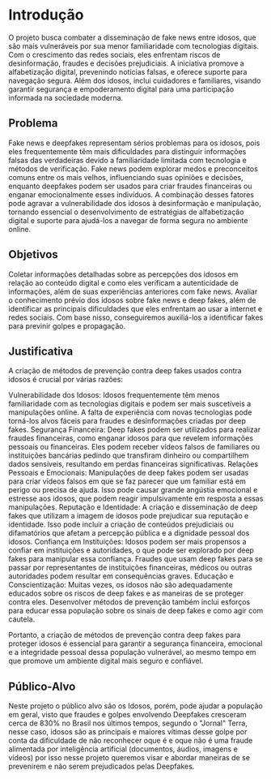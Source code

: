 # Introdução

 O projeto busca combater a disseminação de fake news entre idosos, que são mais vulneráveis por sua menor familiaridade com tecnologias digitais. Com o crescimento das redes sociais, eles enfrentam riscos de desinformação, fraudes e decisões prejudiciais. A iniciativa promove a alfabetização digital, prevenindo notícias falsas, e oferece suporte para navegação segura. Além dos idosos, inclui cuidadores e familiares, visando garantir segurança e empoderamento digital para uma participação informada na sociedade moderna.

## Problema

 Fake news e deepfakes representam sérios problemas para os idosos, pois eles frequentemente têm mais dificuldades para distinguir informações falsas das verdadeiras devido a familiaridade limitada com tecnologia e métodos de verificação. Fake news podem explorar medos e preconceitos comuns entre os mais velhos, influenciando suas opiniões e decisões, enquanto deepfakes podem ser usados para criar fraudes financeiras ou enganar emocionalmente esses indivíduos. A combinação desses fatores pode agravar a vulnerabilidade dos idosos à desinformação e manipulação, tornando essencial o desenvolvimento de estratégias de alfabetização digital e suporte para ajudá-los a navegar de forma segura no ambiente online.

## Objetivos

 Coletar informações detalhadas sobre as percepções dos idosos em relação ao conteúdo digital e como eles verificam a autenticidade de informações, além de suas experiências anteriores com fake news.
Avaliar o conhecimento prévio dos idosos sobre fake news e deep fakes, além de identificar as principais dificuldades que eles enfrentam ao usar a internet e redes sociais.
Com base nisso, conseguiremos auxiliá-los a identificar fakes para previnir golpes e propagação. 

## Justificativa

 A criação de métodos de prevenção contra deep fakes usados contra idosos é crucial por várias razões:

 Vulnerabilidade dos Idosos: Idosos frequentemente têm menos familiaridade com as tecnologias digitais e podem ser mais suscetíveis a manipulações online. A falta de experiência com novas tecnologias pode torná-los alvos fáceis para fraudes e desinformações criadas por deep fakes.
 Segurança Financeira: Deep fakes podem ser utilizados para realizar fraudes financeiras, como enganar idosos para que revelem informações pessoais ou financeiras. Eles podem receber vídeos falsos de familiares ou instituições bancárias pedindo que transfiram dinheiro ou compartilhem dados sensíveis, resultando em perdas financeiras significativas.
 Relações Pessoais e Emocionais: Manipulações de deep fakes podem ser usadas para criar vídeos falsos em que se faz parecer que um familiar está em perigo ou precisa de ajuda. Isso pode causar grande angústia emocional e estresse aos idosos, que podem reagir impulsivamente em resposta a essas manipulações.
 Reputação e Identidade: A criação e disseminação de deep fakes que utilizam a imagem de idosos pode prejudicar sua reputação e identidade. Isso pode incluir a criação de conteúdos prejudiciais ou difamatórios que afetam a percepção pública e a dignidade pessoal dos idosos.
 Confiança em Instituições: Idosos podem ser mais propensos a confiar em instituições e autoridades, o que pode ser explorado por deep fakes para manipular essa confiança. Fraudes que usam deep fakes para se passar por representantes de instituições financeiras, médicos ou outras autoridades podem resultar em consequências graves.
 Educação e Conscientização: Muitas vezes, os idosos não são adequadamente educados sobre os riscos de deep fakes e as maneiras de se proteger contra eles. Desenvolver métodos de prevenção também inclui esforços para educar essa população sobre os sinais de deep fakes e como agir com cautela.

 Portanto, a criação de métodos de prevenção contra deep fakes para proteger idosos é essencial para garantir a segurança financeira, emocional e a integridade pessoal dessa população vulnerável, ao mesmo tempo em que promove um ambiente digital mais seguro e confiável.

## Público-Alvo

Neste projeto o público alvo são os Idosos, porém, pode ajudar a população em geral, visto que fraudes e golpes envolvendo Deepfakes cresceram cerca de 830% no Brasil nos últimos tempos, segundo o "Jornal" Terra, nesse caso, idosos são as principais e maiores vítimas desse golpe por conta da dificuldade de não reconhecer oque é e oque não é uma fraude alimentada por inteligência artificial (documentos, áudios, imagens e vídeos) por isso nesse projeto queremos visar e abordar maneiras de se prevenirem e não serem prejudicados pelas Deepfakes.
